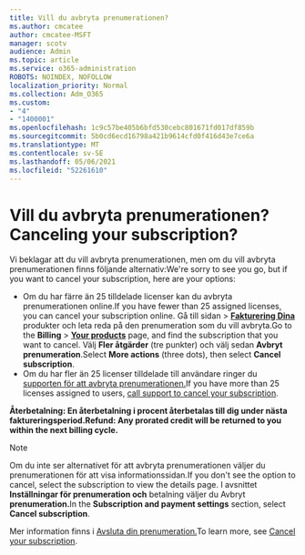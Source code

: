 ```yaml
---
title: Vill du avbryta prenumerationen?
ms.author: cmcatee
author: cmcatee-MSFT
manager: scotv
audience: Admin
ms.topic: article
ms.service: o365-administration
ROBOTS: NOINDEX, NOFOLLOW
localization_priority: Normal
ms.collection: Adm_O365
ms.custom:
- "4"
- "1400001"
ms.openlocfilehash: 1c9c57be405b6bfd530cebc801671fd017df859b
ms.sourcegitcommit: 5b0cd6ecd16798a421b9614cfd0f416d43e7ce6a
ms.translationtype: MT
ms.contentlocale: sv-SE
ms.lasthandoff: 05/06/2021
ms.locfileid: "52261610"
---
```

# <a name="canceling-your-subscription"></a><span data-ttu-id="cda2e-102">Vill du avbryta prenumerationen?</span><span class="sxs-lookup"><span data-stu-id="cda2e-102">Canceling your subscription?</span></span>

<span data-ttu-id="cda2e-103">Vi beklagar att du vill avbryta prenumerationen, men om du vill avbryta prenumerationen finns följande alternativ:</span><span class="sxs-lookup"><span data-stu-id="cda2e-103">We're sorry to see you go, but if you want to cancel your subscription, here are your options:</span></span>
  
- <span data-ttu-id="cda2e-104">Om du har färre än 25 tilldelade licenser kan du avbryta prenumerationen online.</span><span class="sxs-lookup"><span data-stu-id="cda2e-104">If you have fewer than 25 assigned licenses, you can cancel your subscription online.</span></span> <span data-ttu-id="cda2e-105">Gå till  sidan \> **[Fakturering Dina](https://go.microsoft.com/fwlink/p/?linkid=842054)** produkter och leta reda på den prenumeration som du vill avbryta.</span><span class="sxs-lookup"><span data-stu-id="cda2e-105">Go to the **Billing** \> **[Your products](https://go.microsoft.com/fwlink/p/?linkid=842054)** page, and find the subscription that you want to cancel.</span></span> <span data-ttu-id="cda2e-106">Välj **Fler åtgärder** (tre punkter) och välj sedan **Avbryt prenumeration**.</span><span class="sxs-lookup"><span data-stu-id="cda2e-106">Select **More actions** (three dots), then select **Cancel subscription**.</span></span>
- <span data-ttu-id="cda2e-107">Om du har fler än 25 licenser tilldelade till användare ringer du [supporten för att avbryta prenumerationen.](/microsoft-365/admin/contact-support-for-business-products?view=o365-worldwide)</span><span class="sxs-lookup"><span data-stu-id="cda2e-107">If you have more than 25 licenses assigned to users, [call support to cancel your subscription](/microsoft-365/admin/contact-support-for-business-products?view=o365-worldwide).</span></span>
  
<span data-ttu-id="cda2e-108">**Återbetalning: En återbetalning i procent återbetalas till dig under nästa faktureringsperiod.**</span><span class="sxs-lookup"><span data-stu-id="cda2e-108">**Refund: Any prorated credit will be returned to you within the next billing cycle.**</span></span>

> [!NOTE]
> <span data-ttu-id="cda2e-109">Om du inte ser alternativet för att avbryta prenumerationen väljer du prenumerationen för att visa informationssidan.</span><span class="sxs-lookup"><span data-stu-id="cda2e-109">If you don't see the option to cancel, select the subscription to view the details page.</span></span> <span data-ttu-id="cda2e-110">I avsnittet **Inställningar för prenumeration och** betalning väljer du Avbryt **prenumeration.**</span><span class="sxs-lookup"><span data-stu-id="cda2e-110">In the **Subscription and payment settings** section, select **Cancel subscription**.</span></span>

<span data-ttu-id="cda2e-111">Mer information finns i [Avsluta din prenumeration.](https://docs.microsoft.com/microsoft-365/commerce/subscriptions/cancel-your-subscription)</span><span class="sxs-lookup"><span data-stu-id="cda2e-111">To learn more, see [Cancel your subscription](https://docs.microsoft.com/microsoft-365/commerce/subscriptions/cancel-your-subscription).</span></span>
